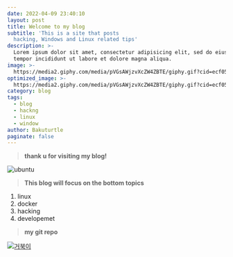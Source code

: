 ```yaml
---
date: 2022-04-09 23:40:10
layout: post
title: Welcome to my blog
subtitle: 'This is a site that posts 
  hacking, Windows and Linux related tips'
description: >-
  Lorem ipsum dolor sit amet, consectetur adipisicing elit, sed do eiusmod
  tempor incididunt ut labore et dolore magna aliqua.
image: >-
  https://media2.giphy.com/media/pVGsAWjzvXcZW4ZBTE/giphy.gif?cid=ecf05e4736lc2v6fuvjyjw31q9gd0x05l2ij6emphi39kjyj&rid=giphy.gif&ct=g
optimized_image: >-
  https://media2.giphy.com/media/pVGsAWjzvXcZW4ZBTE/giphy.gif?cid=ecf05e4736lc2v6fuvjyjw31q9gd0x05l2ij6emphi39kjyj&rid=giphy.gif&ct=g
category: blog 
tags:
  - blog
  - hackng
  - linux
  - window
author: Bakuturtle
paginate: false
---
```


>**thank u for visiting my blog!**

![ubuntu](https://c.tenor.com/wOlC5m7NikkAAAAd/%EC%A0%9C%EB%A6%AC%EC%9D%B8%EC%82%AC-%EC%A1%B4%EC%A4%91.gif)



>**This blog will focus on the bottom topics**

1. linux
2. docker
3. hacking
4. developemet 




>**my git repo**

[![거북이](https://images.chosun.com/resizer/ABoZlrLCzEdpKZxomxDoSkGLY_0=/1280x0/smart/cloudfront-ap-northeast-1.images.arcpublishing.com/chosun/JNA4MQKSONGMFMSGUAYJBXYQUA.jpg)
](https://github.com/Bakuturtle)